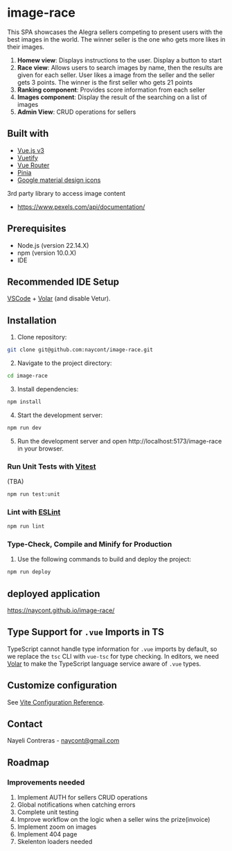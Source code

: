 # image-race

This SPA showcases the Alegra sellers competing to present users with the best images in the world. The winner seller is the one who gets more likes in their images.

1. **Homew view**: Displays instructions to the user. Display a button to start
2. **Race view**: Allows users to search images by name, then the results are given for each seller. User likes a image from the seller and the seller gets 3 points.
   The winner is the first seller who gets 21 points
3. **Ranking component**: Provides score information from each seller
4. **Images component**: Display the result of the searching on a list of images
5. **Admin View**: CRUD operations for sellers

## Built with

- [Vue.js v3](https://vuejs.org/guide/introduction.html)
- [Vuetify](https://vuetifyjs.com/en/getting-started/installation/)
- [Vue Router](https://router.vuejs.org/guide/)
- [Pinia](https://pinia.vuejs.org/introduction.html)
- [Google material design icons](https://fonts.google.com/icons)

3rd party library to access image content
- https://www.pexels.com/api/documentation/

## Prerequisites

- Node.js (version 22.14.X)
- npm (version 10.0.X)
- IDE

## Recommended IDE Setup

[VSCode](https://code.visualstudio.com/) + [Volar](https://marketplace.visualstudio.com/items?itemName=Vue.volar) (and disable Vetur).

## Installation

1. Clone repository:

```sh
git clone git@github.com:naycont/image-race.git
```

2. Navigate to the project directory:

```sh
cd image-race
```

3. Install dependencies:

```sh
npm install
```

4. Start the development server:

```sh
npm run dev
```

5. Run the development server and open http://localhost:5173/image-race in your browser.

### Run Unit Tests with [Vitest](https://vitest.dev/)
 
(TBA)

```sh
npm run test:unit
```

### Lint with [ESLint](https://eslint.org/)

```sh
npm run lint
```

### Type-Check, Compile and Minify for Production

1. Use the following commands to build and deploy the project:

```sh
npm run deploy
```

## deployed application

https://naycont.github.io/image-race/

## Type Support for `.vue` Imports in TS

TypeScript cannot handle type information for `.vue` imports by default, so we replace the `tsc` CLI with `vue-tsc` for type checking. In editors, we need [Volar](https://marketplace.visualstudio.com/items?itemName=Vue.volar) to make the TypeScript language service aware of `.vue` types.

## Customize configuration

See [Vite Configuration Reference](https://vite.dev/config/).

## Contact

Nayeli Contreras - naycont@gmail.com

## Roadmap

### Improvements needed

1. Implement AUTH for sellers CRUD operations
2. Global notifications when catching errors
3. Complete unit testing
4. Improve workflow on the logic when a seller wins the prize(invoice)
5. Implement zoom on images
6. Implement 404 page
7. Skelenton loaders needed
